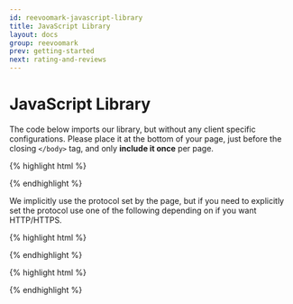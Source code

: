 ```yaml
---
id: reevoomark-javascript-library
title: JavaScript Library
layout: docs
group: reevoomark
prev: getting-started
next: rating-and-reviews
---
```


JavaScript Library
=============================

The code below imports our library, but without any client specific configurations. Please place it at the bottom of your page, just before the closing ```</body>``` tag, and only __include it once__ per page.

{% highlight html %}
<!-- protocol-relative URL -->
<script id="reevoomark-loader" type="text/javascript" charset="utf-8">
  (function() {
    var script = document.createElement('script');
    script.type = 'text/javascript';
    script.src = '//cdn.mark.reevoo.com/assets/reevoo_mark.js';
    var s = document.getElementById('reevoomark-loader');
    s.parentNode.insertBefore(script, s);
  })();
</script>
{% endhighlight %}

We implicitly use the protocol set by the page, but if you need to explicitly set the protocol use one of the following depending on if you want HTTP/HTTPS.

{% highlight html %}
<!-- HTTP protocol URL -->
<script id="reevoomark-loader" type="text/javascript" charset="utf-8">
  (function() {
    var script = document.createElement('script');
    script.type = 'text/javascript';
    script.src = 'http://cdn.mark.reevoo.com/assets/reevoo_mark.js';
    var s = document.getElementById('reevoomark-loader');
    s.parentNode.insertBefore(script, s);
  })();
</script>
{% endhighlight %}

{% highlight html %}
<!-- HTTPS protocol URL -->
<script id="reevoomark-loader" type="text/javascript" charset="utf-8">
  (function() {
    var script = document.createElement('script');
    script.type = 'text/javascript';
    script.src = 'https://cdn.mark.reevoo.com/assets/reevoo_mark.js';
    var s = document.getElementById('reevoomark-loader');
    s.parentNode.insertBefore(script, s);
  })();
</script>
{% endhighlight %}

